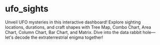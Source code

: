 # ufo_sights
Unveil UFO mysteries in this interactive dashboard! Explore sighting locations, durations, and craft shapes with Tree Map, Combo Chart, Area Chart, Column Chart, Bar Chart, and Matrix. Dive into the data rabbit hole—let's decode the extraterrestrial enigma together!
